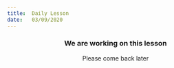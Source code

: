 ```yaml
---
title:  Daily Lesson
date:   03/09/2020
---
```


### <center>We are working on this lesson</center>
<center>Please come back later</center>